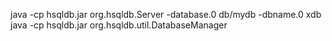 java -cp hsqldb.jar org.hsqldb.Server -database.0 db/mydb -dbname.0 xdb
java -cp hsqldb.jar org.hsqldb.util.DatabaseManager
